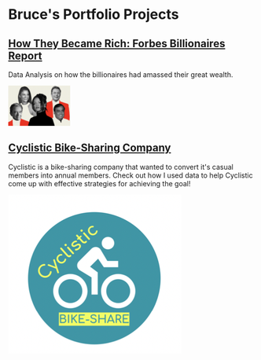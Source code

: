 # Bruce's Portfolio Projects

## [How They Became Rich: Forbes Billionaires Report](forbes_billionaires_report.html)
Data Analysis on how the billionaires had amassed their great wealth. 

<img src="/images/billionaires.png" width="25%">

## [Cyclistic Bike-Sharing Company](cyclistic_report.html)
Cyclistic is a bike-sharing company that wanted to convert it's casual members into annual members. Check out how I used data to help Cyclistic come up with effective strategies for achieving the goal!

![](/images/cyclistic_logo.png)
